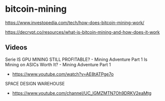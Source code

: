 # bitcoin-mining

https://www.investopedia.com/tech/how-does-bitcoin-mining-work/

https://decrypt.co/resources/what-is-bitcoin-mining-and-how-does-it-work


Videos
-------

Serie IS GPU MINING STILL PROFITABLE? - Mining Adventure Part 1
Is Mining on ASICs Worth It? - Mining Adventure Part 1

* https://www.youtube.com/watch?v=AE8tATPge7o

SPACE DESIGN WAREHOUSE

* https://www.youtube.com/channel/UC_lGMZMTN7Oh9DRKV2eaMtg
